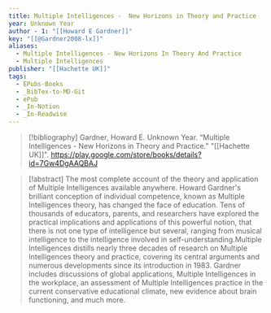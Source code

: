 ```yaml
---
title: Multiple Intelligences -  New Horizons in Theory and Practice
year: Unknown Year
author - 1: "[[Howard E Gardner]]"
key: "[[@Gardner2008-lx]]"
aliases:
  - Multiple Intelligences - New Horizons In Theory And Practice
  - Multiple Intelligences
publisher: "[[Hachette UK]]"
tags:
  - EPubs-Books
  - _BibTex-to-MD-Git
  - ePub
  - _In-Notion
  - _In-Readwise
---
```


> [!bibliography]
> Gardner, Howard E. Unknown Year. “Multiple Intelligences -  New Horizons in Theory and Practice.” "[[Hachette UK]]". https://play.google.com/store/books/details?id=7Gw4DgAAQBAJ

> [!abstract]
> The most complete account of the theory and application of Multiple Intelligences available anywhere. Howard Gardner's brilliant conception of individual competence, known as Multiple Intelligences theory, has changed the face of education. Tens of thousands of educators, parents, and researchers have explored the practical implications and applications of this powerful notion, that there is not one type of intelligence but several, ranging from musical intelligence to the intelligence involved in self-understanding.Multiple Intelligences distills nearly three decades of research on Multiple Intelligences theory and practice, covering its central arguments and numerous developments since its introduction in 1983. Gardner includes discussions of global applications, Multiple Intelligences in the workplace, an assessment of Multiple Intelligences practice in the current conservative educational climate, new evidence about brain functioning, and much more.